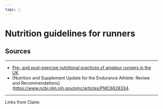 ```yaml
---
tags: 🥑
---
```


# Nutrition guidelines for runners

## Sources
---

- [Pre- and post-exercise nutritional practices of amateur runners in the UK](https://link.springer.com/article/10.1007/s11332-019-00537-1).
- [Nutrition and Supplement Update for the Endurance Athlete: Review and Recommendations](https://www.ncbi.nlm.nih.gov/pmc/articles/PMC6628334.


---

Links from Claire:

